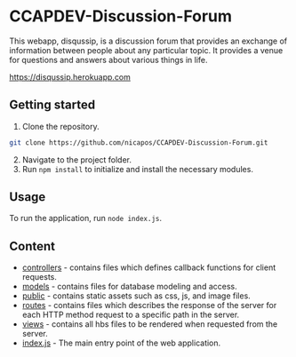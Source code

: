 # CCAPDEV-Discussion-Forum

This webapp, disqussip, is a discussion forum that provides an exchange of information between people about any particular topic. It provides a venue for questions and answers about various things in life.

https://disqussip.herokuapp.com

## Getting started
1. Clone the repository.
```bash
git clone https://github.com/nicapos/CCAPDEV-Discussion-Forum.git
```

2. Navigate to the project folder.
3. Run `npm install` to initialize and install the necessary modules.

## Usage
To run the application, run `node index.js`.

## Content
* [controllers](/controllers/) - contains files which defines callback functions for client requests.
* [models](/models/) - contains files for database modeling and access.
* [public](/public/) - contains static assets such as css, js, and image files.
* [routes](/routes/) - contains files which describes the response of the server for each HTTP method request to a specific path in the server.
* [views](/views/) - contains all hbs files to be rendered when requested from the server.
* [index.js](index.js) - The main entry point of the web application.